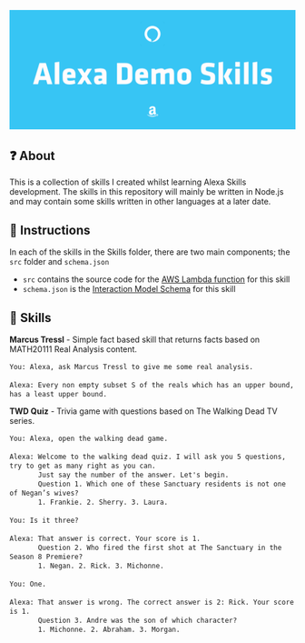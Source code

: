 ![](Assets/header.png)

## :question: About
This is a collection of skills I created whilst learning Alexa Skills development. The skills in this repository will mainly be written in Node.js and may contain some skills written in other languages at a later date.

## :page_facing_up: Instructions
In each of the skills in the Skills folder, there are two main components; the ``src`` folder and ``schema.json``
* ``src`` contains the source code for the [AWS Lambda function](https://aws.amazon.com/lambda/) for this skill
* ``schema.json`` is the [Interaction Model Schema](https://developer.amazon.com/docs/smapi/interaction-model-schema.html) for this skill

## :book: Skills
**Marcus Tressl** - Simple fact based skill that returns facts based on MATH20111 Real Analysis content.
```
You: Alexa, ask Marcus Tressl to give me some real analysis.

Alexa: Every non empty subset S of the reals which has an upper bound, has a least upper bound.
```

**TWD Quiz** - Trivia game with questions based on The Walking Dead TV series.
```
You: Alexa, open the walking dead game.

Alexa: Welcome to the walking dead quiz. I will ask you 5 questions, try to get as many right as you can.
       Just say the number of the answer. Let's begin.
       Question 1. Which one of these Sanctuary residents is not one of Negan’s wives?
       1. Frankie. 2. Sherry. 3. Laura.

You: Is it three?

Alexa: That answer is correct. Your score is 1.
       Question 2. Who fired the first shot at The Sanctuary in the Season 8 Premiere?
       1. Negan. 2. Rick. 3. Michonne.

You: One.

Alexa: That answer is wrong. The correct answer is 2: Rick. Your score is 1.
       Question 3. Andre was the son of which character?
       1. Michonne. 2. Abraham. 3. Morgan.
```
